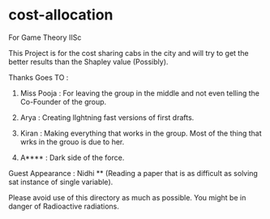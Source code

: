 # cost-allocation
For Game Theory IISc 

This Project is for the cost sharing cabs in the city and will try to get the better results than the Shapley value (Possibly). 

Thanks Goes TO : 
1.  Miss Pooja : For leaving the group in the middle and
                 not even telling the Co-Founder of the group.

2.  Arya : Creating lIghtning fast versions of first drafts. 

3.  Kiran : Making everything that works in the group. Most of the thing that wrks in the grouo is due to her.

4.  A**** : Dark side of the force.

Guest Appearance : Nidhi ** (Reading a paper that is as difficult as solving sat instance of single variable).

Please avoid use of this directory as much as possible. You might be in danger of Radioactive radiations.


